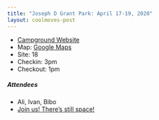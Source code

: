 ```yaml
---
title: "Joseph D Grant Park: April 17-19, 2020"
layout: coolmoves-post
---
```


* [Campground Website](https://www.sccgov.org/sites/parks/parkfinder/Pages/JosephDGrant.aspx)
* Map: [Google Maps](https://goo.gl/maps/XwkxBZ7eM4xPCBRr8)
* Site: 18
* Checkin: 3pm
* Checkout: 1pm

##### Attendees
* Ali, Ivan, Bibo
* [Join us! There’s still space!]({{site.coolmoves_list_url}})
